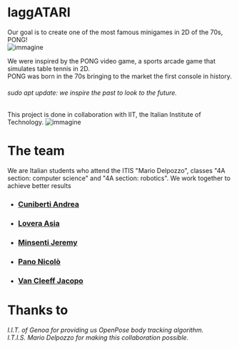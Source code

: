 
# laggATARI
Our goal is to create one of the most famous minigames in 2D of the 70s, 
PONG!<br>
![immagine](https://github.com/AndreaCuni/laggATARI/blob/master/pong.jpg)<br>

We were inspired by the PONG video game, a sports arcade game that simulates table tennis in 2D.<br>
PONG was born in the 70s bringing to the market the first console in history.
###### sudo apt update: we inspire the past to look to the future.
This project is done in collaboration with IIT, the Italian Institute of Technology.
![immagine](https://github.com/AndreaCuni/laggATARI/blob/master/IIT_logo.png)<br>

# The team
We are Italian students who attend the ITIS "Mario Delpozzo", classes "4A section: computer science" and "4A section: robotics". We work together to achieve better results
* ### [Cuniberti Andrea](https://github.com/AndreaCuni)
* ### [Lovera Asia](https://github.com/asialovera95)
* ### [Minsenti Jeremy](https://github.com/MinsentiJeremyCN)
* ### [Pano Nicolò](https://github.com/NicoloPano)
* ### [Van Cleeff Jacopo](https://github.com/jacopovancleeff)



# Thanks to

_I.I.T. of Genoa for providing us OpenPose body tracking algorithm.<br>
I.T.I.S. Mario Delpozzo for making this collaboration possible._
